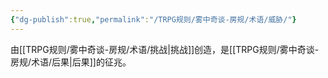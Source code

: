 ```yaml
---
{"dg-publish":true,"permalink":"/TRPG规则/雾中奇谈-房规/术语/威胁/"}
---
```


由[[TRPG规则/雾中奇谈-房规/术语/挑战\|挑战]]创造，是[[TRPG规则/雾中奇谈-房规/术语/后果\|后果]]的征兆。
